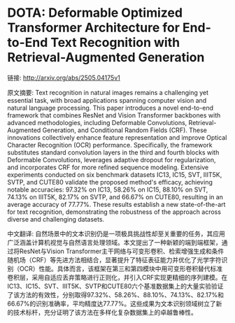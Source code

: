 # DOTA: Deformable Optimized Transformer Architecture for End-to-End Text Recognition with Retrieval-Augmented Generation

链接: http://arxiv.org/abs/2505.04175v1

原文摘要:
Text recognition in natural images remains a challenging yet essential task,
with broad applications spanning computer vision and natural language
processing. This paper introduces a novel end-to-end framework that combines
ResNet and Vision Transformer backbones with advanced methodologies, including
Deformable Convolutions, Retrieval-Augmented Generation, and Conditional Random
Fields (CRF). These innovations collectively enhance feature representation and
improve Optical Character Recognition (OCR) performance. Specifically, the
framework substitutes standard convolution layers in the third and fourth
blocks with Deformable Convolutions, leverages adaptive dropout for
regularization, and incorporates CRF for more refined sequence modeling.
Extensive experiments conducted on six benchmark datasets IC13, IC15, SVT,
IIIT5K, SVTP, and CUTE80 validate the proposed method's efficacy, achieving
notable accuracies: 97.32% on IC13, 58.26% on IC15, 88.10% on SVT, 74.13% on
IIIT5K, 82.17% on SVTP, and 66.67% on CUTE80, resulting in an average accuracy
of 77.77%. These results establish a new state-of-the-art for text recognition,
demonstrating the robustness of the approach across diverse and challenging
datasets.

中文翻译:
自然场景中的文本识别仍是一项极具挑战性却至关重要的任务，其应用广泛涵盖计算机视觉与自然语言处理领域。本文提出了一种新颖的端到端框架，通过将ResNet与Vision Transformer主干网络与可变形卷积、检索增强生成和条件随机场（CRF）等先进方法相结合，显著提升了特征表征能力并优化了光学字符识别（OCR）性能。具体而言，该框架在第三和第四模块中用可变形卷积替代标准卷积层，采用自适应丢弃策略进行正则化，并引入CRF实现更精细的序列建模。在IC13、IC15、SVT、IIIT5K、SVTP和CUTE80六个基准数据集上的大量实验验证了该方法的有效性，分别取得97.32%、58.26%、88.10%、74.13%、82.17%和66.67%的识别准确率，平均精度达77.77%。这些成果为文本识别领域树立了新的技术标杆，充分证明了该方法在多样化复杂数据集上的卓越鲁棒性。
